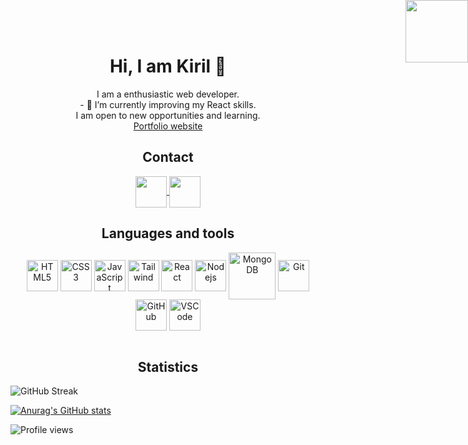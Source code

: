 <h1 align="center">Hi, I am Kiril 👋</h1>

<p align="center">
I am a enthusiastic web developer. <br />
- 🌱 I’m currently improving my React skills. <br />
I am open to new opportunities and learning. <br />
<a href="https://pavlov.mk/">Portfolio website</a>
</p>

<p align="center">
<img align="center" src="https://user-images.githubusercontent.com/20521233/162415803-5b3be960-fa1c-4289-9096-ad619c7fd31d.gif" height="100" style="position:fixed; top:0px; right:0px;" />
</p>

<h2 align="center">Contact</h2>
<div align="center">
  <a href="mailto:kire_p@yahoo.com">
    <img align="center" src="https://user-images.githubusercontent.com/20521233/162431057-69fb58c1-e62f-4cbf-a125-c93ed1c96279.png" height="50" />
  </a>
  <a href="https://www.linkedin.com/in/kiril-pavlov/">
    <img align="center" src="https://user-images.githubusercontent.com/20521233/162432724-6c328880-bf4f-4b05-8dab-d7c573e462df.png" height="50" />
  </a>
</div>

<h2 align="center">Languages and tools</h2>
<div align="center">
  <img align="center" src="https://user-images.githubusercontent.com/20521233/162416782-960a5f91-61e1-4776-a904-dcba015d2757.png" height="50" alt="HTML5"/>
  <img align="center" src="https://user-images.githubusercontent.com/20521233/162417255-09660395-8d5c-47db-8600-87672ee67605.png" height="50" alt="CSS3" />
  <img align="center" src="https://user-images.githubusercontent.com/20521233/162422318-366d12fa-6ed4-4726-9599-0612b75d9342.png" height="50" alt="JavaScript"/>
  <img align="center" src="https://user-images.githubusercontent.com/20521233/211316059-75bbcd1d-ed12-4681-864a-92236db34d9c.png" height="50" alt="Tailwind"/>
  <img align="center" src="https://user-images.githubusercontent.com/20521233/162425992-18024120-3db8-4b6b-b4d6-53121617f742.png" height="50" alt="React" />
  <img align="center" src="https://user-images.githubusercontent.com/20521233/211317386-5aa4b06b-00d3-4b43-bc0e-57f9f6d4e74b.svg" height="50" alt="Nodejs" />
  <img align="center" src="https://user-images.githubusercontent.com/20521233/211317406-59de3b72-fae2-4486-b773-9d3c14c41ecc.svg" width="75" alt="MongoDB" />
  <img align="center" src="https://user-images.githubusercontent.com/20521233/211316788-508243bf-8c75-4275-9984-431bc512c535.svg" height="50" alt="Git"/>
  <img align="center" src="https://user-images.githubusercontent.com/20521233/162429537-c7f7fd1b-d0bc-43e3-b635-bb32d162fca2.png" height="50" alt="GitHub"/>
  <img align="center" src="https://user-images.githubusercontent.com/20521233/211317104-4edc674a-db09-4338-8a05-019e93b278e2.svg" height="50" alt="VSCode"/>


</div>
<br />

<h2 align="center">Statistics</h2>


  ![GitHub Streak](https://github-readme-streak-stats.herokuapp.com?user=Kiril-Pavlov&theme=vision-friendly-dark&date_format=j%20M%5B%20Y%5D)
  
  [![Anurag's GitHub stats](https://github-readme-stats.vercel.app/api?username=Kiril-Pavlov)](https://github.com/anuraghazra/github-readme-stats)
  
  ![Profile views](https://gpvc.arturio.dev/Kiril-Pavlov)
